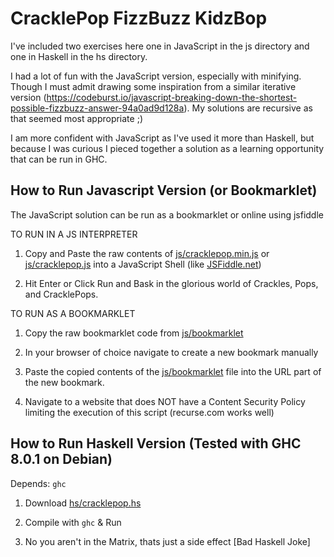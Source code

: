 # CracklePop FizzBuzz KidzBop

I've included two exercises here one in JavaScript in the js directory and one in Haskell in the hs directory.

I had a lot of fun with the JavaScript version, especially with minifying.  Though I must admit drawing some inspiration from a similar iterative version (https://codeburst.io/javascript-breaking-down-the-shortest-possible-fizzbuzz-answer-94a0ad9d128a).  My solutions are recursive as that seemed most appropriate ;)

I am more confident with JavaScript as I've used it more than Haskell, but because I was curious I pieced together a solution as a learning opportunity that can be run in GHC.

## How to Run Javascript Version (or Bookmarklet)

The JavaScript solution can be run as a bookmarklet or online using jsfiddle

TO RUN IN A JS INTERPRETER
1. Copy and Paste the raw contents of [js/cracklepop.min.js](https://raw.githubusercontent.com/manila/cracklepop/master/js/cracklepop.min.js) or [js/cracklepop.js](https://raw.githubusercontent.com/manila/cracklepop/master/js/cracklepop.js) into a JavaScript Shell (like [JSFiddle.net](https://jsfiddle.net/))

2. Hit Enter or Click Run and Bask in the glorious world of Crackles, Pops, and CracklePops.


TO RUN AS A BOOKMARKLET
1. Copy the raw bookmarklet code from [js/bookmarklet](https://raw.githubusercontent.com/manila/cracklepop/master/js/bookmarklet)

2. In your browser of choice navigate to create a new bookmark manually

3. Paste the copied contents of the [js/bookmarklet](https://raw.githubusercontent.com/manila/cracklepop/master/js/bookmarklet) file into the URL part of the new bookmark.

4. Navigate to a website that does NOT have a Content Security Policy limiting the execution of this script (recurse.com works well)

## How to Run Haskell Version (Tested with GHC 8.0.1 on Debian)

Depends:
```ghc```

1. Download [hs/cracklepop.hs](https://raw.githubusercontent.com/manila/cracklepop/master/hs/cracklepop.hs)

2. Compile with ```ghc``` & Run

3. No you aren't in the Matrix, thats just a side effect [Bad Haskell Joke]

